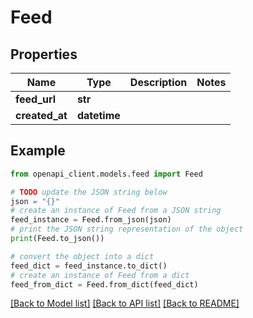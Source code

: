 # Feed


## Properties

Name | Type | Description | Notes
------------ | ------------- | ------------- | -------------
**feed_url** | **str** |  | 
**created_at** | **datetime** |  | 

## Example

```python
from openapi_client.models.feed import Feed

# TODO update the JSON string below
json = "{}"
# create an instance of Feed from a JSON string
feed_instance = Feed.from_json(json)
# print the JSON string representation of the object
print(Feed.to_json())

# convert the object into a dict
feed_dict = feed_instance.to_dict()
# create an instance of Feed from a dict
feed_from_dict = Feed.from_dict(feed_dict)
```
[[Back to Model list]](../README.md#documentation-for-models) [[Back to API list]](../README.md#documentation-for-api-endpoints) [[Back to README]](../README.md)


